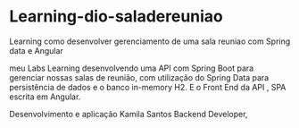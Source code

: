 # Learning-dio-saladereuniao
Learning como desenvolver gerenciamento de uma sala reuniao com Spring data  e Angular

meu Labs Learning desenvolvendo uma API com Spring Boot para gerenciar nossas salas de reunião, com utilização do  Spring Data para persistência de dados e o banco in-memory H2. E o Front End da  API , SPA escrita em Angular.

Desenvolvimento  e aplicação
Kamila Santos
Backend Developer,
